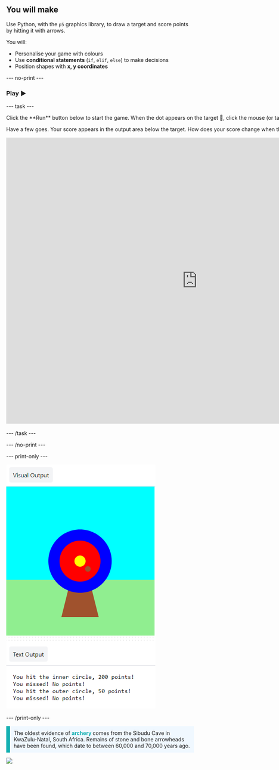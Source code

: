 ## You will make

Use Python, with the `p5` graphics library, to draw a target and score points by hitting it with arrows. 

You will:
 + Personalise your game with colours
 + Use **conditional statements** (`if`, `elif`, `else`) to make decisions
 + Position shapes with **x, y coordinates**

--- no-print ---

### Play ▶️

--- task ---

<div style="display: flex; flex-wrap: wrap">
<div style="flex-basis: 175px; flex-grow: 1">  
Click the **Run** button below to start the game. When the dot appears on the target 🎯, click the mouse (or tap on your tablet) to fire your arrow. 

Have a few goes. Your score appears in the output area below the target. How does your score change when the arrow lands on the different colours? 
  <iframe src="https://editor.raspberrypi.org/embed/viewer/yarns-beings-rowdy" width="1024" height="768" frameborder="0" marginwidth="0" marginheight="0" allowfullscreen>
  </iframe>
</div>
</div>

--- /task ---

--- /no-print ---

--- print-only ---

![Completed project.](images/yellow-points.png)

--- /print-only ---

<p style="border-left: solid; border-width:10px; border-color: #0faeb0; background-color: aliceblue; padding: 10px;">
The oldest evidence of <span style="color: #0faeb0; font-weight: bold;"> archery </span> comes from the Sibudu Cave in KwaZulu-Natal, South Africa. Remains of stone and bone arrowheads have been found, which date to between 60,000 and 70,000 years ago. 
</p>

![](http://code.org/api/hour/begin_coderdojo_target.png)
